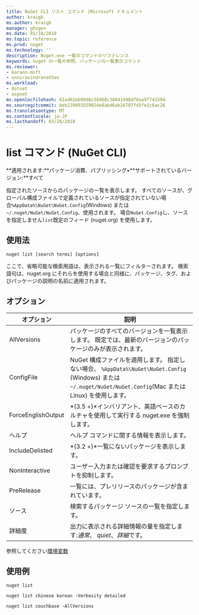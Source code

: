 ```yaml
---
title: NuGet CLI リスト コマンド |Microsoft ドキュメント
author: kraigb
ms.author: kraigb
manager: ghogen
ms.date: 01/18/2018
ms.topic: reference
ms.prod: nuget
ms.technology: ''
description: Nuget.exe 一覧のコマンドのリファレンス
keywords: nuget の一覧の参照、パッケージの一覧表示コマンド
ms.reviewer:
- karann-msft
- unniravindranathan
ms.workload:
- dotnet
- aspnet
ms.openlocfilehash: 61ad02eb99d6c56968c38841498df8aa9f74159d
ms.sourcegitcommit: beb229893559824e8abd6ab16707fd5fe1c6ac26
ms.translationtype: MT
ms.contentlocale: ja-JP
ms.lasthandoff: 03/28/2018
---
```

# <a name="list-command-nuget-cli"></a>list コマンド (NuGet CLI)

**適用されます:**パッケージ消費、パブリッシング&bullet;**サポートされているバージョン:**すべて

指定されたソースからのパッケージの一覧を表示します。 すべてのソースが、グローバル構成ファイルで定義されているソースが指定されていない場合`%AppData%\NuGet\NuGet.Config`(Windows) または`~/.nuget/NuGet/NuGet.Config`、使用されます。 場合`NuGet.Config`し、ソースを指定しません`list`既定のフィード (nuget.org) を使用します。

## <a name="usage"></a>使用法

```cli
nuget list [search terms] [options]
```

ここで、省略可能な検索用語は、表示される一覧にフィルターされます。 検索語句は、nuget.org にそれらを使用する場合と同様に、パッケージ、タグ、およびパッケージの説明の名前に適用されます。

## <a name="options"></a>オプション

| オプション | 説明 |
| --- | --- |
| AllVersions | パッケージのすべてのバージョンを一覧表示します。 既定では、最新のバージョンのパッケージのみが表示されます。 |
| ConfigFile | NuGet 構成ファイルを適用します。 指定しない場合、 `%AppData%\NuGet\NuGet.Config` (Windows) または`~/.nuget/NuGet/NuGet.Config`(Mac または Linux) を使用します。|
| ForceEnglishOutput | *(3.5 +)*インバリアント、英語ベースのカルチャを使用して実行する nuget.exe を強制します。 |
| ヘルプ | ヘルプ コマンドに関する情報を表示します。 |
| IncludeDelisted | *(3.2 +)*一覧にないパッケージを表示します。 |
| NonInteractive | ユーザー入力または確認を要求するプロンプトを抑制します。 |
| PreRelease | 一覧には、プレリリースのパッケージが含まれています。 |
| ソース | 検索するパッケージ ソースの一覧を指定します。 |
| 詳細度 | 出力に表示される詳細情報の量を指定します:*通常*、 *quiet*、*詳細*です。 |

参照してください[環境変数](cli-ref-environment-variables.md)

## <a name="examples"></a>使用例

```cli
nuget list

nuget list chinese korean -Verbosity detailed

nuget list couchbase -AllVersions
```
